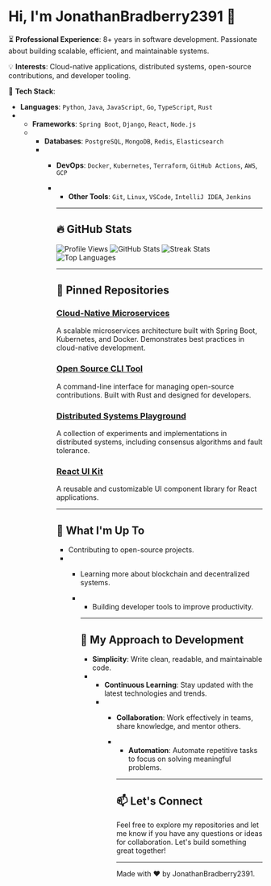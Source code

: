 # Hi, I'm JonathanBradberry2391 👋  

⏳ **Professional Experience**: 8+ years in software development. Passionate about building scalable, efficient, and maintainable systems.  

💡 **Interests**: Cloud-native applications, distributed systems, open-source contributions, and developer tooling.  

🔧 **Tech Stack**:  
- **Languages**: `Python`, `Java`, `JavaScript`, `Go`, `TypeScript`, `Rust`
- - **Frameworks**: `Spring Boot`, `Django`, `React`, `Node.js`
  - - **Databases**: `PostgreSQL`, `MongoDB`, `Redis`, `Elasticsearch`
    - - **DevOps**: `Docker`, `Kubernetes`, `Terraform`, `GitHub Actions`, `AWS`, `GCP`
      - - **Other Tools**: `Git`, `Linux`, `VSCode`, `IntelliJ IDEA`, `Jenkins`
       
        - ---

        ## 🔥 GitHub Stats

        ![Profile Views](https://komarev.com/ghpvc/?username=JonathanBradberry2391&color=blue&label=Profile%20Views)
        ![GitHub Stats](https://github-readme-stats.vercel.app/api?username=JonathanBradberry2391&show_icons=true&theme=dracula&hide_border=true)
        ![Streak Stats](https://github-readme-streak-stats.herokuapp.com/?user=JonathanBradberry2391&theme=dracula&hide_border=true)
        ![Top Languages](https://github-readme-stats.vercel.app/api/top-langs/?username=JonathanBradberry2391&layout=compact&theme=dracula&hide_border=true)

        ---

        ## 📌 Pinned Repositories

        ### [Cloud-Native Microservices](https://github.com/JonathanBradberry2391/cloud-native-microservices)
        A scalable microservices architecture built with Spring Boot, Kubernetes, and Docker. Demonstrates best practices in cloud-native development.

        ### [Open Source CLI Tool](https://github.com/JonathanBradberry2391/oss-cli-tool)
        A command-line interface for managing open-source contributions. Built with Rust and designed for developers.

        ### [Distributed Systems Playground](https://github.com/JonathanBradberry2391/distributed-systems-playground)
        A collection of experiments and implementations in distributed systems, including consensus algorithms and fault tolerance.

        ### [React UI Kit](https://github.com/JonathanBradberry2391/react-ui-kit)
        A reusable and customizable UI component library for React applications.

        ---

        ## 🌱 What I'm Up To
        - Contributing to open-source projects.
        - - Learning more about blockchain and decentralized systems.
          - - Building developer tools to improve productivity.
           
            - ---

            ## 🚀 My Approach to Development
            - **Simplicity**: Write clean, readable, and maintainable code.
            - - **Continuous Learning**: Stay updated with the latest technologies and trends.
              - - **Collaboration**: Work effectively in teams, share knowledge, and mentor others.
                - - **Automation**: Automate repetitive tasks to focus on solving meaningful problems.
                 
                  - ---

                  ## 📫 Let's Connect
                  Feel free to explore my repositories and let me know if you have any questions or ideas for collaboration. Let's build something great together!

                  ---

                  Made with ❤️ by JonathanBradberry2391.
